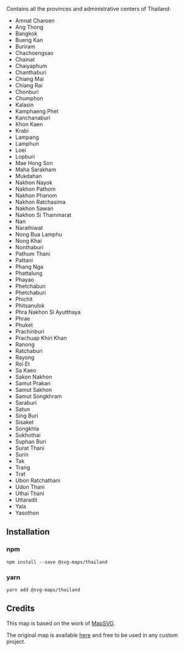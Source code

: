Contains all the provinces and administrative centers of Thailand:
* Amnat Charoen
* Ang Thong
* Bangkok
* Bueng Kan
* Buriram
* Chachoengsao
* Chainat
* Chaiyaphum
* Chanthaburi
* Chiang Mai
* Chiang Rai
* Chonburi
* Chumphon
* Kalasin
* Kamphaeng Phet
* Kanchanaburi
* Khon Kaen
* Krabi
* Lampang
* Lamphun
* Loei
* Lopburi
* Mae Hong Son
* Maha Sarakham
* Mukdahan
* Nakhon Nayok
* Nakhon Pathom
* Nakhon Phanom
* Nakhon Ratchasima
* Nakhon Sawan
* Nakhon Si Thammarat
* Nan
* Narathiwat
* Nong Bua Lamphu
* Nong Khai
* Nonthaburi
* Pathum Thani
* Pattani
* Phang Nga
* Phattalung
* Phayao
* Phetchabun
* Phetchaburi
* Phichit
* Phitsanulok
* Phra Nakhon Si Ayutthaya
* Phrae
* Phuket
* Prachinburi
* Prachuap Khiri Khan
* Ranong
* Ratchaburi
* Rayong
* Roi Et
* Sa Kaeo
* Sakon Nakhon
* Samut Prakan
* Samut Sakhon
* Samut Songkhram
* Saraburi
* Satun
* Sing Buri
* Sisaket
* Songkhla
* Sukhothai
* Suphan Buri
* Surat Thani
* Surin
* Tak
* Trang
* Trat
* Ubon Ratchathani
* Udon Thani
* Uthai Thani
* Uttaradit
* Yala
* Yasothon

## Installation

### npm

`npm install --save @svg-maps/thailand`

### yarn

`yarn add @svg-maps/thailand`

## Credits

This map is based on the work of [MapSVG](https://mapsvg.com).

The original map is available [here](https://mapsvg.com/maps/thailand) and free to be used in any custom project.
